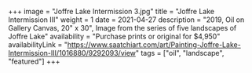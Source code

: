 +++
image = "Joffre Lake Intermission 3.jpg"
title = "Joffre Lake Intermission III"
weight = 1
date = 2021-04-27
description = "2019, Oil on Gallery Canvas, 20\" x 30\", Image from the series of five landscapes of Joffre Lake"
availability = "Purchase prints or original for $4,950"
availabilityLink = "https://www.saatchiart.com/art/Painting-Joffre-Lake-Intermission-III/1016880/9292093/view"
tags = ["oil", "landscape", "featured"]
+++